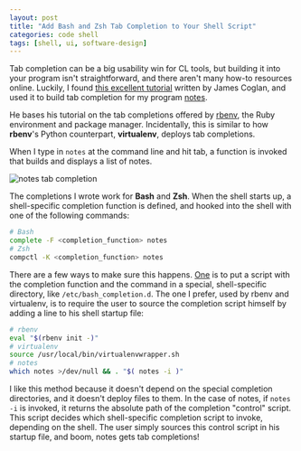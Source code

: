 ```yaml
---
layout: post
title: "Add Bash and Zsh Tab Completion to Your Shell Script"
categories: code shell
tags: [shell, ui, software-design]
---
```


Tab completion can be a big usability win for CL tools, but building it into your program isn't straightforward, and there aren't many how-to resources online. Luckily, I found [this excellent tutorial](https://blog.jcoglan.com/2013/02/12/tab-completion-for-your-command-line-apps/) written by James Coglan, and used it to build tab completion for my program [notes](https://github.com/kylebebak/notes).

He bases his tutorial on the tab completions offered by [rbenv](https://github.com/rbenv/rbenv), the Ruby environment and package manager. Incidentally, this is similar to how __rbenv__'s Python counterpart, __virtualenv__, deploys tab completions.

When I type in `notes` at the command line and hit tab, a function is invoked that builds and displays a list of notes.

![notes tab completion](https://raw.githubusercontent.com/kylebebak/kylebebak.github.io/master/_assets/img/notes_tab_completion.gif)

The completions I wrote work for __Bash__ and __Zsh__. When the shell starts up, a shell-specific completion function is defined, and hooked into the shell with one of the following commands:

~~~sh
# Bash
complete -F <completion_function> notes
# Zsh
compctl -K <completion_function> notes
~~~

There are a few ways to make sure this happens. [One](http://www.debian-administration.org/article/317/An_introduction_to_bash_completion_part_2) is to put a script with the completion function and the command in a special, shell-specific directory, like `/etc/bash_completion.d`. The one I prefer, used by rbenv and virtualenv, is to require the user to source the completion script himself by adding a line to his shell startup file:

~~~sh
# rbenv
eval "$(rbenv init -)"
# virtualenv
source /usr/local/bin/virtualenvwrapper.sh
# notes
which notes >/dev/null && . "$( notes -i )"
~~~

I like this method because it doesn't depend on the special completion directories, and it doesn't deploy files to them. In the case of notes, if `notes -i` is invoked, it returns the absolute path of the completion "control" script. This script decides which shell-specific completion script to invoke, depending on the shell. The user simply sources this control script in his startup file, and boom, notes gets tab completions!
